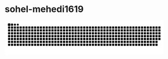 # sohel-mehedi1619

<img src="https://raw.githubusercontent.com/AkashRajpurohit/AkashRajpurohit/master/assets/github-snake-dark.svg" />
